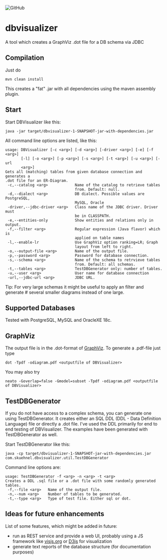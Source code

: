 ![GitHub](https://img.shields.io/github/license/eska-muc/dbvisualizer.svg)
# dbvisualizer
A tool which creates a GraphViz .dot file for a DB schema via JDBC

## Compilation

Just do

    mvn clean install
    
This creates a "fat" .jar with all dependencies using the maven assembly plugin.

## Start

Start DBVisualizer like this:

    java -jar target/dbvisualizer-1-SNAPSHOT-jar-with-dependencies.jar

All command line options are listed, like this:

    usage: DBVisualizer [-c <arg>] [-d <arg>] [-driver <arg>] [-e] [-f <arg>]
           [-l] [-o <arg>] [-p <arg>] [-s <arg>] [-t <arg>] [-u <arg>] [-url
           <arg>]
    Gets all (matching) tables from given database connection and generates a
    .dot file for an ER-Diagram.
     -c,--catalog <arg>            Name of the catalog to retrieve tables
                                   from. Default: null.
     -d,--dialect <arg>            DB dialect. Possible values are PostgreSQL,
                                   MySQL, Oracle
     -driver,--jdbc-driver <arg>   Class name of the JDBC driver. Driver must
                                   be in CLASSPATH.
     -e,--entities-only            Show entities and relations only in output.
     -f,--filter <arg>             Regular expression (Java flavor) which is
                                   applied on table names
     -l,--enable-lr                Use GraphViz option ranking=LR; Graph
                                   layout from left to right.
     -o,--output-file <arg>        Name of the output file.
     -p,--password <arg>           Password for database connection.
     -s,--schema <arg>             Name of the schema to retrvieve tables
                                   from. Default: all schemas.
     -t,--tables <arg>             TestDBGenerator only: number of tables.
     -u,--user <arg>               User name for database connection
     -url,--jdbc-url <arg>         JDBC URL.
     
Tip: For very large schemas it might be useful to apply an filter and generate #
several smaller diagrams instead of one large.

## Supported Databases

Tested with PostgreSQL, MySQL and OracleXE 18c.

## GraphViz

The output file is in the .dot-format of [GraphViz](http://www.graphviz.org). To generate a .pdf-file just type
   
    dot -Tpdf -odiagram.pdf <outputfile of DBVisualizer> 

You may also try

    neato -Goverlap=false -Gmodel=subset -Tpdf -odiagram.pdf <outputfile of DBVisualizer> 

## TestDBGenerator

If you do not have access to a complex schema, you can generate one using TestDBGenerator.
It creates either an SQL DDL (DDL - Data Definition Language) file or directly a .dot file.
I've used the DDL primarily for end to end testing of DBVisualizer.  The examples have been 
generated with TestDBGenerator as well.

Start TestDBGenerator like this:

    java -cp target/dbvisualizer-1-SNAPSHOT-jar-with-dependencies.jar com.skuehnel.dbvisualizer.util.TestDBGenerator
    
Command line options are:

    usage: TestDBGenerator -f <arg> -n <arg> -t <arg>
    Creates a DDL .sql file or a .dot file with some randomly generated
    tables.
     -f,--file <arg>   Name of the output file.
     -n,--num <arg>    Number of tables to be generated.
     -t,--type <arg>   Type of test file. Either sql or dot.
     
## Ideas for future enhancements

List of some features, which might be added in future:

* run as REST service and provide a web UI, probably using a JS framework like
 [visjs.org](http://visjs.org/) or [D3js](https://d3js.org/) for visualization 
* generate text reports of the database structure (for documentation purposes) 